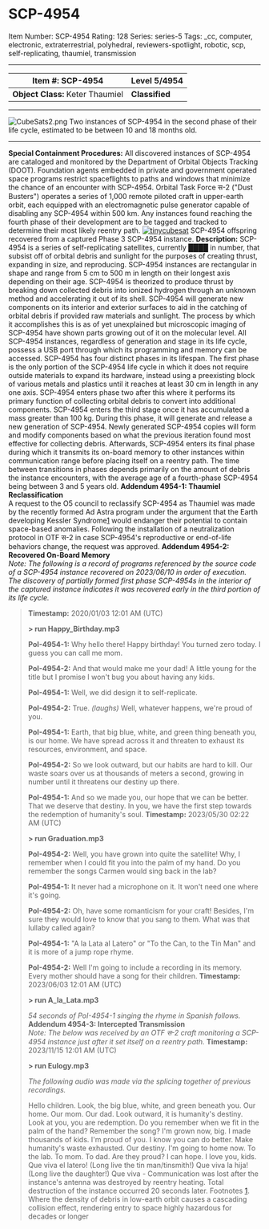 # SCP-4954
Item Number: SCP-4954
Rating: 128
Series: series-5
Tags: _cc, computer, electronic, extraterrestrial, polyhedral, reviewers-spotlight, robotic, scp, self-replicating, thaumiel, transmission

---

**Item #:** SCP-4954 | **Level 5/4954**  
---|---  
**Object Class:** Keter Thaumiel | **Classified**  
* * *
![CubeSats2.png](https://scp-wiki.wdfiles.com/local--files/scp-4954/CubeSats2.png)
Two instances of SCP-4954 in the second phase of their life cycle, estimated to be between 10 and 18 months old.
* * *
**Special Containment Procedures:** All discovered instances of SCP-4954 are cataloged and monitored by the Department of Orbital Objects Tracking (DOOT). Foundation agents embedded in private and government operated space programs restrict spaceflights to paths and windows that minimize the chance of an encounter with SCP-4954.
Orbital Task Force स-2 ("Dust Busters") operates a series of 1,000 remote piloted craft in upper-earth orbit, each equipped with an electromagnetic pulse generator capable of disabling any SCP-4954 within 500 km. Any instances found reaching the fourth phase of their development are to be tagged and tracked to determine their most likely reentry path.
[![tinycubesat](https://scp-wiki.wdfiles.com/local--resized-images/scp-4954/tinycubesat/medium.jpg)](https://scp-wiki.wdfiles.com/local--files/scp-4954/tinycubesat)
SCP-4954 offspring recovered from a captured Phase 3 SCP-4954 instance.
**Description:** SCP-4954 is a series of self-replicating satellites, currently ████ in number, that subsist off of orbital debris and sunlight for the purposes of creating thrust, expanding in size, and reproducing. SCP-4954 instances are rectangular in shape and range from 5 cm to 500 m in length on their longest axis depending on their age. SCP-4954 is theorized to produce thrust by breaking down collected debris into ionized hydrogen through an unknown method and accelerating it out of its shell.
SCP-4954 will generate new components on its interior and exterior surfaces to aid in the catching of orbital debris if provided raw materials and sunlight. The process by which it accomplishes this is as of yet unexplained but microscopic imaging of SCP-4954 have shown parts growing out of it on the molecular level. All SCP-4954 instances, regardless of generation and stage in its life cycle, possess a USB port through which its programming and memory can be accessed.
SCP-4954 has four distinct phases in its lifespan. The first phase is the only portion of the SCP-4954 life cycle in which it does not require outside materials to expand its hardware, instead using a preexisting block of various metals and plastics until it reaches at least 30 cm in length in any one axis. SCP-4954 enters phase two after this where it performs its primary function of collecting orbital debris to convert into additional components. SCP-4954 enters the third stage once it has accumulated a mass greater than 100 kg. During this phase, it will generate and release a new generation of SCP-4954. Newly generated SCP-4954 copies will form and modify components based on what the previous iteration found most effective for collecting debris. Afterwards, SCP-4954 enters its final phase during which it transmits its on-board memory to other instances within communication range before placing itself on a reentry path. The time between transitions in phases depends primarily on the amount of debris the instance encounters, with the average age of a fourth-phase SCP-4954 being between 3 and 5 years old.
**Addendum 4954-1: Thaumiel Reclassification**  
A request to the O5 council to reclassify SCP-4954 as Thaumiel was made by the recently formed Ad Astra program under the argument that the Earth developing Kessler Syndrome[1](javascript:;) would endanger their potential to contain space-based anomalies. Following the installation of a neutralization protocol in OTF स-2 in case SCP-4954's reproductive or end-of-life behaviors change, the request was approved.
**Addendum 4954-2: Recovered On-Board Memory**  
_Note: The following is a record of programs referenced by the source code of a SCP-4954 instance recovered on 2023/06/10 in order of execution. The discovery of partially formed first phase SCP-4954s in the interior of the captured instance indicates it was recovered early in the third portion of its life cycle._
> **Timestamp:** 2020/01/03 12:01 AM (UTC)  
>    
>  **> run Happy_Birthday.mp3**  
>    
>  **PoI-4954-1:** Why hello there! Happy birthday! You turned zero today. I guess you can call me mom.  
>    
>  **PoI-4954-2:** And that would make me your dad! A little young for the title but I promise I won't bug you about having any kids.  
>    
>  **PoI-4954-1:** Well, we did design it to self-replicate.  
>    
>  **PoI-4954-2:** True. _(laughs)_ Well, whatever happens, we're proud of you.  
>    
>  **PoI-4954-1:** Earth, that big blue, white, and green thing beneath you, is our home. We have spread across it and threaten to exhaust its resources, environment, and space.  
>    
>  **PoI-4954-2:** So we look outward, but our habits are hard to kill. Our waste soars over us at thousands of meters a second, growing in number until it threatens our destiny up there.  
>    
>  **PoI-4954-1:** And so we made you, our hope that we can be better. That we deserve that destiny. In you, we have the first step towards the redemption of humanity's soul.
> **Timestamp:** 2023/05/30 02:22 AM (UTC)  
>    
>  **> run Graduation.mp3**  
>    
>  **PoI-4954-2:** Well, you have grown into quite the satellite! Why, I remember when I could fit you into the palm of my hand. Do you remember the songs Carmen would sing back in the lab?  
>    
>  **PoI-4954-1:** It never had a microphone on it. It won't need one where it's going.  
>    
>  **PoI-4954-2:** Oh, have some romanticism for your craft! Besides, I'm sure they would love to know that you sang to them. What was that lullaby called again?  
>    
>  **PoI-4954-1:** "A la Lata al Latero" or "To the Can, to the Tin Man" and it is more of a jump rope rhyme.  
>    
>  **PoI-4954-2:** Well I'm going to include a recording in its memory. Every mother should have a song for their children.
> **Timestamp:** 2023/06/03 12:01 AM (UTC)  
>    
>  **> run A_la_Lata.mp3**  
>    
>  _54 seconds of PoI-4954-1 singing the rhyme in Spanish follows._
**Addendum 4954-3: Intercepted Transmission**  
_Note: The below was received by an OTF स-2 craft monitoring a SCP-4954 instance just after it set itself on a reentry path._
> **Timestamp:** 2023/11/15 12:01 AM (UTC)  
>    
>  **> run Eulogy.mp3**  
>    
>  _The following audio was made via the splicing together of previous recordings._  
>    
>  Hello children. Look, the big blue, white, and green beneath you. Our home. Our mom. Our dad. Look outward, it is humanity's destiny. Look at you, you are redemption. Do you remember when we fit in the palm of the hand? Remember the song? I'm grown now, big. I made thousands of kids. I'm proud of you. I know you can do better. Make humanity's waste exhausted. Our destiny. I'm going to home now. To the lab. To mom. To dad. Are they proud? I can hope. I love you, kids. Que viva el latero! (Long live the tin man/tinsmith!) Que viva la hija! (Long live the daughter!) Que viva -
Communication was lost after the instance's antenna was destroyed by reentry heating. Total destruction of the instance occurred 20 seconds later.
Footnotes
[1](javascript:;). Where the density of debris in low-earth orbit causes a cascading collision effect, rendering entry to space highly hazardous for decades or longer